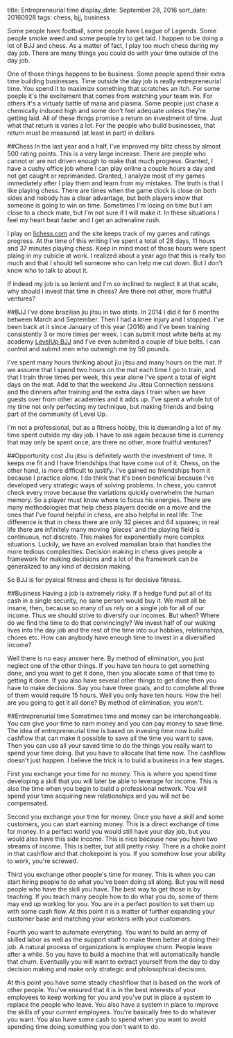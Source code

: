title: Entrepreneurial time
display_date: September 28, 2016
sort_date: 20160928
tags: chess, bjj, business

Some people have football, some people have League of Legends. Some people smoke weed and some people try to get laid. I happen to be doing a lot of BJJ and chess. As a matter of fact, I play too much chess during my day job. There are many things you could do with your time outside of the day job.

One of those things happens to be business. Some people spend their extra time building businesses. Time outside the day job is really entrepreneurial time. You spend it to maximize something that scratches an itch. For some poeple it's the excitement that comes from watching your team win. For others it's a virtualy battle of mana and plasma. Some people just chase a chemically induced high and some don't feel adequate unless they're getting laid. All of these things promise a return on investment of time. Just what that return is varies a lot. For the people who build businesses, that return must be measured (at least in part) in dollars.

##Chess
In the last year and a half, I've improved my blitz chess by almost 500 rating points. This is a very large increase. There are people who cannot or are not driven enough to make that much progress. Granted, I have a cushy office job where I can play online a couple hours a day and not get caught or reprimanded. Granted, I analyze most of my games immediately after I play them and learn from my mistakes. The truth is that I like playing chess. There are times when the game clock is close on both sides and nobody has a clear advantage, but both players know that someone is going to win on time. Sometimes I'm losing on time but I am close to a check mate, but I'm not sure if I will make it. In these situations I feel my heart beat faster and I get an adrenaline rush.

I play on [lichess.com](https://en.lichess.org/@/fanoftal2) and the site keeps track of my games and ratings progress. At the time of this writing I've spent a total of 28 days, 11 hours and 37 minutes playing chess. Keep in mind most of those hours were spent plaing in my cubicle at work. I realized about a year ago that this is really too much and that I should tell someone who can help me cut down. But I don't know who to talk to about it.

If indeed my job is so lenient and I'm so inclined to neglect it at that scale, why should I invest that time in chess? Are there not other, more fruitful ventures?

##BJJ
I've done brazilian jiu jitsu in two stints. In 2014 I did it for 6 months between March and September. Then I had a knee injury and I stopped. I've been back at it since January of this year (2016) and I've been training consistently 3 or more times per week. I can submit most white belts at my academy [LevelUp BJJ](http://levelupjiujitsu.com/) and I've even submited a couple of blue belts. I can control and submit men who outweigh me by 50 pounds. 

I've spent many hours thinking about jiu jitsu and many hours on the mat. If we assume that I spend two hours on the mat each time I go to train, and that I train three times per week, this year alone I've spent a total of eight days on the mat. Add to that the weekend Jiu Jitsu Connection sessions and the dinners after training and the extra days I train when we have guests over from other academies and it adds up. I've spent a whole lot of my time not only perfecting my technique, but making friends and being part of the community of Level Up.

I'm not a professional, but as a fitness hobby, this is demanding a lot of my time spent outside my day job. I have to ask again because time is currency that may only be spent once, are there no other, more fruitful ventures?

##Opportunity cost
Jiu jitsu is definitely worth the investment of time. It keeps me fit and I have friendships that have come out of it. Chess, on the other hand, is more difficult to justify. I've gained no friendships from it because I practice alone. I do think that it's been beneficial because I've developed very strategic ways of solving problems. In chess, you cannot check every move because the variations quickly overwhelm the human memory. So a player must know where to focus his energies. There are many methodologies that help chess players decide on a move and the ones that I've found helpful in chess, are also helpful in real life. The difference is that in chess there are only 32 pieces and 64 squares; in real life there are infinitely many moving 'pieces' and the playing field is continuous, not discrete. This makes for exponentially more complex situations. Luckily, we have an evolved mamalian brain that handles the more tedious complexities. Decision making in chess gives people a framework for making decisions and a lot of the framework can be generalized to any kind of decision making.

So BJJ is for pysical fitness and chess is for decisive fitness.

##Business
Having a job is extremely risky. If a hedge fund put all of its cash in a single security, no sane person would buy it. We must all be insane, then, because so many of us rely on a single job for all of our income. Thus we should strive to diversify our incomes. But when? Where do we find the time to do that convincingly? We invest half of our waking lives into the day job and the rest of the time into our hobbies, relationships, chores etc. How can anybody have enough time to invest in a diversified income?

Well there is no easy answer here. By method of elimination, you just neglect one of the other things. If you have ten hours to get something done, and you want to get it done, then you allocate some of that time to getting it done. If you also have several other things to get done then you have to make decisions. Say you have three goals, and to complete all three of them would require 15 hours. Well you only have ten hours. How the hell are you going to get it all done? By method of elimination, you won't.


##Entreprenurial time
Sometimes time and money can be interchangeable. You can give your time to earn money and you can pay money to save time. The idea of entrepreneurial time is based on invesing time now build cashflow that can make it possible to save all the time you want to save. Then you can use all your saved time to do the things you really want to spend your time doing. But you have to allocate that time now. The cashflow doesn't just happen. I believe the trick is to build a business in a few stages. 

First you exchange your time for no money. This is where you spend time developing a skill that you will later be able to leverage for income. This is also the time when you begin to build a professional network. You will spend your time acquiring new relationships and you will not be compensated.

Second you exchange your time for money. Once you have a skill and some customers, you can start earning money. This is a direct exchange of time for money. In a perfect world you would still have your day job, but you would also have this side income. This is nice because now you have two streams of income. This is better, but still pretty risky. There is a choke point in that cashflow and that chokepoint is you. If you somehow lose your ability to work, you're screwed.

Third you exchange other people's time for money. This is when you can start hiring people to do what you've been doing all along. But you will need people who have the skill you have. The best way to get those is by teaching. If you teach many people how to do what you do, some of them may end up working for you. You are in a perfect position to set them up with some cash flow. At this point it is a matter of further expanding your customer base and matching your workers with your customers.

Fourth you want to automate everything. You want to build an army of skilled labor as well as the support staff to make them better at doing their job. A natural process of organizations is employee churn. People leave after a while. So you have to build a machine that will automatically handle that churn. Eventually you will want to extract yourself from the day to day decision making and make only strategic and philosophical decisions.

At this point you have some steady chashflow that is based on the work of other people. You've ensured that it is in the best interests of your employees to keep working for you and you've put in place a system to replace the people who leave. You also have a system in place to improve the skills of your current employees. You're basically free to do whatever you want. You also have some cash to spend when you want to avoid spending time doing something you don't want to do.
